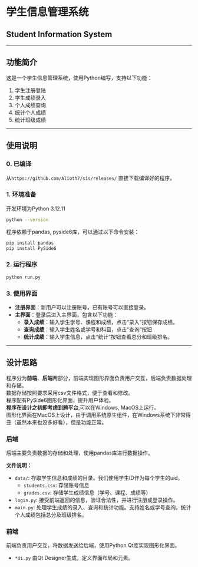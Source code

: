 # 学生信息管理系统
## Student Information System

---
## 功能简介
这是一个学生信息管理系统，使用Python编写，支持以下功能：
1. 学生注册登陆
2. 学生成绩录入
3. 个人成绩查询
4. 统计个人成绩
5. 统计班级成绩

---

## 使用说明
### 0. 已编译
从`https://github.com/Alioth7/sis/releases/` 直接下载编译好的程序。
### 1. 环境准备
开发环境为Python 3.12.11
```bash
python --version
```
 
程序依赖于pandas, pyside6库，可以通过以下命令安装：
```bash
pip install pandas
pip install PySide6
```
### 2. 运行程序

```bash
python run.py
```
### 3. 使用界面
- **注册界面**：新用户可以注册账号，已有账号可以直接登录。
- **主界面**：登录后进入主界面，包含以下功能：
  - **录入成绩**：输入学生学号、课程和成绩，点击“录入”按钮保存成绩。
  - **查询成绩**：输入学生姓名或学号和科目，点击“查询”按钮
  - **统计成绩**：输入学生信息，点击“统计”按钮查看总分和班级排名。

--- 

## 设计思路
程序分为**前端**、**后端**两部分，前端实现图形界面负责用户交互，后端负责数据处理和存储。  
数据存储按照要求采用csv文件格式，便于查看和修改。  
程序配有PySide6图形化界面，提升用户体验。  
**程序在设计之初即考虑到跨平台**,可以在Windows, MacOS上运行。  
图形化界面在MacOS上设计，由于调用系统原生组件，在Windows系统下非常得丑（虽然本来也没多好看），但是功能正常。

### 后端
后端主要负责数据的存储和处理，使用pandas库进行数据操作。  

**文件说明：**
- `data/`: 存取学生信息和成绩的目录。我们使用学生ID作为每个学生的uid。
    - `students.csv`: 存储账号信息
    - `grades.csv`: 存储学生成绩信息（学号、课程、成绩等）
- `login.py`: 接受前端返回的信息，验证合法性，并进行注册或登录操作。
- `main.py`: 处理学生成绩的录入、查询和统计功能。支持姓名或学号查询。统计个人成绩包括总分及班级排名。

### 前端
前端负责用户交互，将数据发送给后端，使用Python Qt库实现图形化界面。  
- `*Ui.py` 由Qt Designer生成，定义界面布局和元素。
